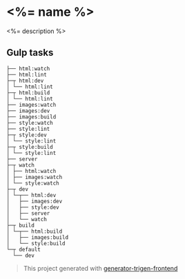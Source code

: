 
# <%= name %>

<%= description %>

## Gulp tasks

```
├── html:watch
├── html:lint
├─┬ html:dev
│ └── html:lint
├─┬ html:build
│ └── html:lint
├── images:watch
├── images:dev
├── images:build
├── style:watch
├── style:lint
├─┬ style:dev
│ └── style:lint
├─┬ style:build
│ └── style:lint
├── server
├─┬ watch
│ ├── html:watch
│ ├── images:watch
│ └── style:watch
├─┬ dev
│ └─┬── html:dev
│   ├── images:dev
│   ├── style:dev
│   ├── server
│   └── watch
├─┬ build
│ └─┬── html:build
│   ├── images:build
│   └── style:build
└─┬ default
  └── dev
```

> This project generated with [generator-trigen-frontend](https://www.npmjs.com/package/generator-trigen-frontend)
